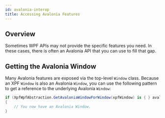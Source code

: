 ```yaml
---
id: avalonia-interop
title: Accessing Avalonia Features
---
```


## Overview

Sometimes WPF APIs may not provide the specific features you need. In these cases, there is often an Avalonia API that you can use to fill that gap.

## Getting the Avalonia Window

Many Avalonia features are exposed via the top-level `Window` class. Because an XPF `Window` is also an Avalonia `Window`, you can use the following pattern to get a reference to the underlying Avalonia `Window`:

```csharp
if (XpfWpfAbstraction.GetAvaloniaWindowForWindow(xpfWindow) is { } avaloniaWindow)
{
    // You now have an Avalonia Window.
}
```